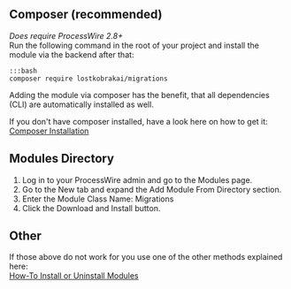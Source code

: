 ## Composer (recommended)

*Does require ProcessWire 2.8+*  
Run the following command in the root of your project and install the module via the backend after that:

```
:::bash
composer require lostkobrakai/migrations
```

Adding the module via composer has the benefit, that all dependencies (CLI) are automatically installed as well.

If you don't have composer installed, have a look here on how to get it: [Composer Installation](https://getcomposer.org/doc/00-intro.md)

## Modules Directory

1. Log in to your ProcessWire admin and go to the Modules page.
2. Go to the New tab and expand the Add Module From Directory section.
3. Enter the Module Class Name: Migrations
4. Click the Download and Install button.

## Other

If those above do not work for you use one of the other methods explained here:  
[How-To Install or Uninstall Modules](http://modules.processwire.com/install-uninstall/)